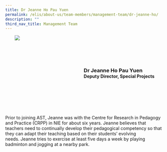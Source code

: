 ```yaml
---
title: Dr Jeanne Ho Pau Yuen
permalink: /elis/about-us/team-members/management-team/dr-jeanne-ho/
description: ""
third_nav_title: Management Team
---
```

<div class="flex">
	<div class="imgCrop">
		<img src="/images/Team%20Members/Jeanne__Use%20for%20website.jpg" class="m-0"></div>
		<div class="flex-col">
		<h3 class="m-0"><strong>Dr Jeanne Ho Pau Yuen</strong></h3>
		<strong>Deputy Director, Special Projects</strong>
	</div>
	</div>

<style>
	.m-0 {
		margin: 0 !important;
	}
	.flex {
		display: flex;
		justify-content: center;
		align-items: center; 
		gap: 20px;
	}
.imgCrop {
    width: 200px !important;
    aspect-ratio: 5/6;
	overflow: hidden;
}
	.flex-col {
		display: flex;
		flex-direction: column;
	}
</style>

Prior to joining AST, Jeanne was with the Centre for Research in Pedagogy and Practice (CRPP) in NIE for about six years.&nbsp;Jeanne believes that teachers need to continually develop their pedagogical competency so that they can adapt their teaching based on their students’ evolving needs.&nbsp;Jeanne tries to exercise at least five days a week by playing badminton and jogging at a nearby park.